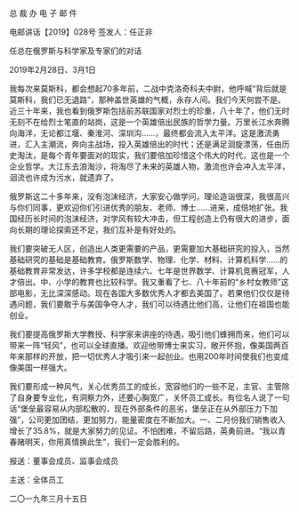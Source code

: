 ﻿总 裁 办 电 子 邮 件

 

电邮讲话【2019】028号           签发人：任正非

任总在俄罗斯与科学家及专家们的对话

2019年2月28日、3月1日

我每次来莫斯科，都会想起70多年前，二战中克洛奇科夫中尉，他呼喊“背后就是莫斯科，我们已无退路”，那种盖世英雄的气概，永存人间。我们今天何尝不是。近三十年来，我也看到俄罗斯包括前苏联国家对烈士的珍重，八十年了，他们无时无刻不在给烈士笔直的站岗，这是一个英雄倍出民族的哲学力量。万里长江水奔腾向海洋，无论都江堰、秦淮河、深圳沟……，最终都会流入太平洋。这是激流勇进，汇入主潮流，奔向主战场，投入英雄倍出的时代；还是满足洄旋漂荡，任由历史淘汰，是每个青年要面对的现实，我们要倍加珍惜这个伟大的时代，这也是一个企业哲学。大江东去浪淘沙，将淘尽了未来的英雄人物，激流也许会冲入太平洋，洄流也许成为污水，就遗弃了。

俄罗斯这二十多年来，没有泡沫经济，大家安心做学问，理论造诣很深，我很高兴与你们同事，更欢迎你们引进优秀的朋友、老师、博士……进来，成倍地扩张。我国经历长时间的泡沫经济，对学风有较大冲击，但工程创造上仍有很大的进步，面向长期的理论探索还不足，我们互补是有好处的。

我们要突破无人区，创造出人类更需要的产品，更需要加大基础研究的投入，当然基础研究的基础是基础教育。俄罗斯数学、物理、化学、材料、计算机科学……的基础教育非常发达，许多学校都是连续六、七年是世界数学、计算机竞赛冠军，人才倍出。中、小学的教育也比较科学。我又重看了七、八十年前的“乡村女教师”这部电影，无比深深感动。现在各国大多数优秀人才都去美国了。若果他们仅仅是待遇问题，我们要敢于与美国争夺人才，我们可以待遇比他们高，让他们在祖国也能创业。

我们要提高俄罗斯大学教授、科学家来讲座的待遇，吸引他们蜂拥而来，他们可以带来一阵“轻风”，也可以全球直播。欢迎他带博士来实习，敞开怀抱，像美国两百年来那样的开放，把一切优秀人才吸引来一起创业。也用200年时间使我们也变成像美国一样强大。

我们要形成一种风气，关心优秀员工的成长，宽容他们的一些不足，主官、主管除了自身要专业化，有洞察力外，还要心胸宽广，关怀员工成长。有位名人说了一句话“堡垒最容易从内部松散的，现在外部条件的恶劣，堡垒正在从外部压力下加强”，公司更加团结，更加努力，能量密度在不断加大。一、二月份我们销售收入增长了35.8%，就是大家努力的见证。不怕困难，不留后路，英勇前进。“我以青春赌明天，你用真情换此生”，我们一定会胜利的。

 

报送：董事会成员、监事会成员

主送：全体员工

二〇一九年三月十五日
